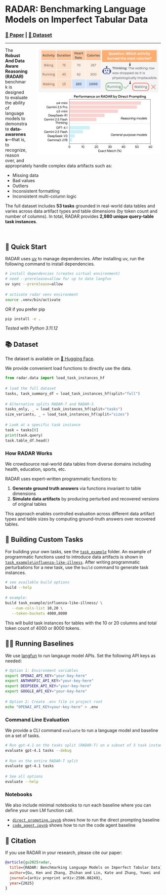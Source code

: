 # RADAR: Benchmarking Language Models on Imperfect Tabular Data

### [📑 Paper](https://arxiv.org/pdf/2506.08249) | [🤗 Dataset](https://huggingface.co/datasets/kenqgu/radar/)
---
<img src="assets/radar-teaser.png" align="right" width="400px" style="margin-left: 30px; margin-bottom: 20px"/>


The **Robust And Data Aware Reasoning (RADAR)** benchmark is designed to evaluate the ability of language models to demonstrate **data-awareness**—that is, to recognize, reason over, and appropriately handle complex data artifacts such as: 

- Missing data  
- Bad values  
- Outliers  
- Inconsistent formatting  
- Inconsistent multi-column logic  

The full dataset includes **53 tasks** grounded in real-world data tables and varies across data artifact types and table dimensions (by token count and number of columns). In total, RADAR provides **2,980 unique query-table task instances**.

<br clear="left"/>

## 🚀 Quick Start

RADAR uses [uv](https://docs.astral.sh/uv/getting-started/installation/) to manage dependencies. After installing uv, run the following command to install dependencies.

```bash
# install dependencies (creates virtual environment)
# need --prerelease=allow for up to date langfun
uv sync --prerelease=allow

# activate radar venv environment
source .venv/bin/activate

```
OR if you prefer pip

```bash
pip install -e .
```
*Tested with Python 3.11.12*


## 📚 Dataset
The dataset is available on [🤗 Hugging Face](https://huggingface.co/datasets/kenqgu/radar/).

We provide convenient load functions to directly use the data.
```python
from radar.data import load_task_instances_hf

# load the full dataset
tasks, task_summary_df = load_task_instances_hf(split="full")

# Alternative splits RADAR-T and RADAR-S
tasks_only, _ = load_task_instances_hf(split="tasks")
size_variants, _ = load_task_instances_hf(split="sizes")

# Look at a specific task instance
task = tasks[0]
print(task.query)
task.table_df.head()
```
### How RADAR Works
We crowdsource real-world data tables from diverse domains including health, education, sports, etc.

RADAR uses expert-written programmatic functions to:

1. **Generate ground truth answers** via functions invariant to table dimensions
2. **Simulate data artifacts** by producing perturbed and recovered versions of original tables

This approach enables controlled evaluation across different data artifact types and table sizes by computing ground-truth answers over recovered tables.

## 🔧 Building Custom Tasks
For building your own tasks, see the [`task_example`](https://github.com/codeKgu/RADAR/tree/main/task_example) folder. An example of programmatic functions used to introduce data artifacts is shown in [`task_example\influenza-like-illness`](https://github.com/codeKgu/RADAR/tree/main/task_example/influenza-like-illness). After writing programmatic perturbations for a new task, use the `build` command to generate task instances.
```bash
# see available build options
build --help

# example:
build task_example/influenza-like-illness/ \
   --num-cols-list 10,20 \
   --token-buckets 4000,8000
```
This will build task instances for tables with the 10 or 20 columns and total token count of 4000 or 8000 tokens.

## 🏃‍♂️ Running Baselines
We use [langfun](https://github.com/google/langfun) to run langauge model APIs. 
Set the following API keys as needed:

```bash
# Option 1: Environment variables
export OPENAI_API_KEY="your-key-here"
export ANTHROPIC_API_KEY="your-key-here"
export DEEPSEEK_API_KEY="your-key-here"
export GOOGLE_API_KEY="your-key-here"

# Option 2: Create .env file in project root
echo "OPENAI_API_KEY=your-key-here" > .env
```
### Command Line Evaluation

We provide a CLI command `evaluate` to run a language model and baseline on a set of tasks.
```bash
# Run gpt-4.1 on the tasks split (RADAR-T) on a subset of 5 task instances
evaluate gpt-4.1 tasks --debug

# Run on the entire RADAR-T split
evaluate gpt-4.1 tasks

# See all options
evaluate --help
```

### Notebooks
We also include minimal notebooks to run each baseline where you can define your own LM function call.
* [`direct_prompting.ipynb`](https://github.com/codeKgu/RADAR/blob/main/notebooks/direct_prompting.ipynb) shows how to run the direct prompting baseline
* [`code_agent.ipynb`](https://github.com/codeKgu/RADAR/blob/main/notebooks/code_agent.ipynb) shows how to run the code agent baseline


## 📖 Citation

If you use RADAR in your research, please cite our paper:

```bibtex
@article{gu2025radar,
  title={RADAR: Benchmarking Language Models on Imperfect Tabular Data},
  author={Gu, Ken and Zhang, Zhihan and Lin, Kate and Zhang, Yuwei and Paruchuri, Akshay and Yu, Hong and Kazemi, Mehran and Ayush, Kumar and Heydari, A Ali and Xu, Maxwell A and others},
  journal={arXiv preprint arXiv:2506.08249},
  year={2025}
}
```

